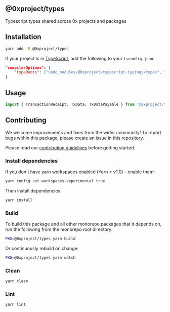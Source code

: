 ## @0xproject/types

Typescript types shared across 0x projects and packages

## Installation

```bash
yarn add -D @0xproject/types
```

If your project is in [TypeScript](https://www.typescriptlang.org/), add the following to your `tsconfig.json`:

```json
"compilerOptions": {
    "typeRoots": ["node_modules/@0xproject/typescript-typings/types", "node_modules/@types"],
}
```

## Usage

```javascript
import { TransactionReceipt, TxData, TxDataPayable } from '@0xproject/types';
```

## Contributing

We welcome improvements and fixes from the wider community! To report bugs within this package, please create an issue in this repository.

Please read our [contribution guidelines](../../CONTRIBUTING.md) before getting started.

### Install dependencies

If you don't have yarn workspaces enabled (Yarn < v1.0) - enable them:

```bash
yarn config set workspaces-experimental true
```

Then install dependencies

```bash
yarn install
```

### Build

To build this package and all other monorepo packages that it depends on, run the following from the monorepo root directory:

```bash
PKG=@0xproject/types yarn build
```

Or continuously rebuild on change:

```bash
PKG=@0xproject/types yarn watch
```

### Clean

```bash
yarn clean
```

### Lint

```bash
yarn lint
```
